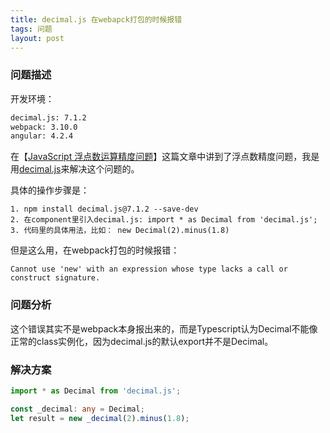 ```yaml
---
title: decimal.js 在webapck打包的时候报错
tags: 问题
layout: post
---
```



### 问题描述

开发环境：

```html
decimal.js: 7.1.2
webpack: 3.10.0
angular: 4.2.4
```

在【[JavaScript 浮点数运算精度问题](https://limeii.github.io/2018/12/issues-floatcalculate-Inaccurate)】这篇文章中讲到了浮点数精度问题，我是用[decimal.js](https://github.com/MikeMcl/decimal.js)来解决这个问题的。


具体的操作步骤是：

```
1. npm install decimal.js@7.1.2 --save-dev
2. 在component里引入decimal.js: import * as Decimal from 'decimal.js';
3. 代码里的具体用法，比如： new Decimal(2).minus(1.8)
```

但是这么用，在webpack打包的时候报错：


```
Cannot use 'new' with an expression whose type lacks a call or construct signature.
```

### 问题分析

这个错误其实不是webpack本身报出来的，而是Typescript认为Decimal不能像正常的class实例化，因为decimal.js的默认export并不是Decimal。


### 解决方案

```ts
import * as Decimal from 'decimal.js';

const _decimal: any = Decimal;
let result = new _decimal(2).minus(1.8);
```
